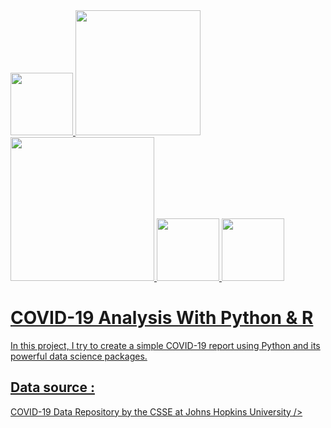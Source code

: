   <a href="https://www.python.org/">
  <img src="https://upload.wikimedia.org/wikipedia/commons/thumb/c/c3/Python-logo-notext.svg/600px-Python-logo-notext.svg.png" width="100" />
  
  <a href="https://www.python.org/">
  <img src="https://upload.wikimedia.org/wikipedia/commons/thumb/e/ed/Pandas_logo.svg/1200px-Pandas_logo.svg.png" width="200" />
  
  <a href="https://www.python.org/">
  <img src="https://matplotlib.org/3.1.1/_static/logo2_compressed.svg" width="230" />  
 
  <a href="https://www.python.org/">
  <img src="https://numpy.org/images/logos/numpy.svg" width="100" />  
  
  <a href="https://www.python.org/">
  <img src="https://cran.r-project.org/Rlogo.svg" width="100" />  
  
# COVID-19 Analysis With Python & R

In this project, I try to create a simple COVID-19 report using Python and its powerful data science packages.

## Data source : 
<a href="https://github.com/CSSEGISandData/COVID-19"> COVID-19 Data Repository by the CSSE at Johns Hopkins University />

